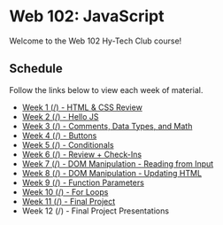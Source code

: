 # Web 102: JavaScript
Welcome to the Web 102 Hy-Tech Club course!

## Schedule
Follow the links below to view each week of material.

- [Week 1 (/) - HTML & CSS Review](HtmlCssReview/StudentDesc.md)
- [Week 2 (/) - Hello JS](IntroToJSStudentDesc.md)
- [Week 3 (/) - Comments, Data Types, and Math](DataTypes/StudentDesc.md)
- [Week 4 (/) - Buttons](Buttons/StudentDesc.md)
- [Week 5 (/) - Conditionals](Conditionals/StudentDesc.md)
- [Week 6 (/) - Review + Check-Ins](MidSemesterReview/StudentDesc.md)
- [Week 7 (/) - DOM Manipulation - Reading from Input](DomManipulation/StudentDesc.md)
- [Week 8 (/) - DOM Manipulation - Updating HTML](DomManipulationContinued/StudentDesc.md)
- [Week 9 (/) - Function Parameters](FunctionParameters/StudentDesc.md)
- [Week 10 (/) - For Loops](ForLoops/StudentDesc.md)
- [Week 11 (/) - Final Project](FinalProjects/StudentDesc.md)
- Week 12 (/) - Final Project Presentations
